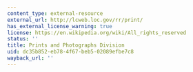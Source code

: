 ```yaml
---
content_type: external-resource
external_url: http://lcweb.loc.gov/rr/print/
has_external_license_warning: true
license: https://en.wikipedia.org/wiki/All_rights_reserved
status: ''
title: Prints and Photographs Division
uid: dc35b852-eb78-4f67-beb5-02089efbe7c8
wayback_url: ''
---
```

